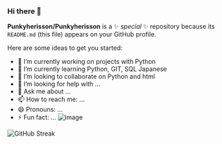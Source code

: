 ### Hi there 👋


**Punkyherisson/Punkyherisson** is a ✨ _special_ ✨ repository because its `README.md` (this file) appears on your GitHub profile.

Here are some ideas to get you started:

- 🔭 I’m currently working on projects with Python
- 🌱 I’m currently learning Python, GIT, SQL Japanese
- 👯 I’m looking to collaborate on Python and html
- 🤔 I’m looking for help with ...
- 💬 Ask me about ...
- 📫 How to reach me: ...
- 😄 Pronouns: ...
- ⚡ Fun fact: ...
![image](https://github.com/user-attachments/assets/339a4bc4-1bec-449c-8be3-d9052e61f4f8)

  
![GitHub Streak](https://github-readme-streak-stats.herokuapp.com?user=Punkyherisson&theme=cobalt&date_format=j%20M%5B%20Y%5D&background=000000&border=7536B2&stroke=9243DD&ring=89502D&fire=FF9554&currStreakNum=D280FF&sideNums=BC52FF&currStreakLabel=64EAE2&sideLabels=48A8A2&dates=A42EE5)

  
